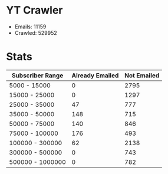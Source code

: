 # YT Crawler
- Emails: 11159
- Crawled: 529952

# Stats
| Subscriber Range  | Already Emailed | Not Emailed |
|-------|-------|-------|
| 5000 - 15000 | 0 | 2795 |
| 15000 - 25000 | 0 | 1297 |
| 25000 - 35000 | 47 | 777 |
| 35000 - 50000 | 148 | 715 |
| 50000 - 75000 | 140 | 846 |
| 75000 - 100000 | 176 | 493 |
| 100000 - 300000 | 62 | 2138 |
| 300000 - 500000 | 0 | 743 |
| 500000 - 1000000 | 0 | 782 |
